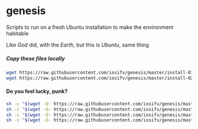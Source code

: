 # genesis
Scripts to run on a fresh Ubuntu installation to make the environment habitable

Like *God* did, with the *Earth*, but this is *Ubuntu*, same thing


##### Copy these files locally
```bash
wget https://raw.githubusercontent.com/iosifv/genesis/master/install-01-ubuntu-system-apps.sh
wget https://raw.githubusercontent.com/iosifv/genesis/master/install-02-my-projects.sh
```


#### Do you feel lucky, punk?
```bash
sh -c "$(wget -O- https://raw.githubusercontent.com/iosifv/genesis/master/install-01-ubuntu-system-apps.sh)"
sh -c "$(wget -O- https://raw.githubusercontent.com/iosifv/genesis/master/install-02-my-projects.sh)"
sh -c "$(wget -O- https://raw.githubusercontent.com/iosifv/genesis/master/install-03-gui-apps.sh)"
sh -c "$(wget -O- https://raw.githubusercontent.com/iosifv/genesis/master/test.sh)"
```